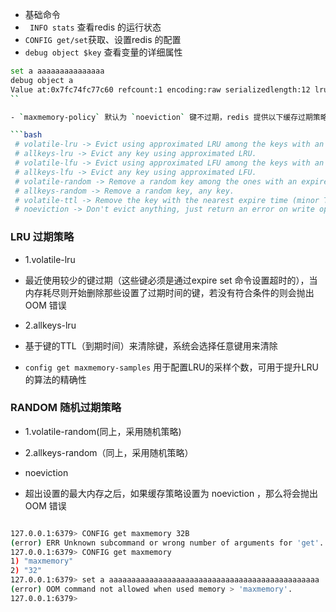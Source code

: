 - 基础命令
- ` INFO stats` 查看redis 的运行状态
- `CONFIG get/set`获取、设置redis 的配置
- `debug object $key` 查看变量的详细属性

```bash
set a aaaaaaaaaaaaaaa
debug object a
Value at:0x7fc74fc77c60 refcount:1 encoding:raw serializedlength:12 lru:14351078 lru_seconds_idle:3559）
``

- `maxmemory-policy` 默认为 `noeviction` 键不过期，redis 提供以下缓存过期策略

```bash
 # volatile-lru -> Evict using approximated LRU among the keys with an expire set.
 # allkeys-lru -> Evict any key using approximated LRU.
 # volatile-lfu -> Evict using approximated LFU among the keys with an expire set.
 # allkeys-lfu -> Evict any key using approximated LFU.
 # volatile-random -> Remove a random key among the ones with an expire set.
 # allkeys-random -> Remove a random key, any key.
 # volatile-ttl -> Remove the key with the nearest expire time (minor TTL)
 # noeviction -> Don't evict anything, just return an error on write operations.
```
 
### LRU 过期策略
- 1.volatile-lru 
- 最近使用较少的键过期（这些键必须是通过expire set 命令设置超时的），当内存耗尽则开始删除那些设置了过期时间的键，若没有符合条件的则会抛出OOM 错误

- 2.allkeys-lru
- 基于键的TTL（到期时间）来清除键，系统会选择任意键用来清除
- `config get maxmemory-samples` 用于配置LRU的采样个数，可用于提升LRU 的算法的精确性

### RANDOM 随机过期策略
- 1.volatile-random(同上，采用随机策略)
- 2.allkeys-random（同上，采用随机策略）





 
- noeviction
- 超出设置的最大内存之后，如果缓存策略设置为 noeviction ，那么将会抛出OOM 错误
```bash

127.0.0.1:6379> CONFIG get maxmemory 32B
(error) ERR Unknown subcommand or wrong number of arguments for 'get'. Try CONFIG HELP.
127.0.0.1:6379> CONFIG get maxmemory
1) "maxmemory"
2) "32"
127.0.0.1:6379> set a aaaaaaaaaaaaaaaaaaaaaaaaaaaaaaaaaaaaaaaaaaaaaaa
(error) OOM command not allowed when used memory > 'maxmemory'.
127.0.0.1:6379>

```






